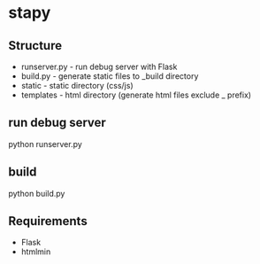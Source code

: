 stapy
=====

## Structure
- runserver.py - run debug server with Flask
- build.py - generate static files to _build directory
- static - static directory (css/js)
- templates - html directory (generate html files exclude _ prefix)

## run debug server
 python runserver.py
 
## build
 python build.py
 
## Requirements
- Flask
- htmlmin

